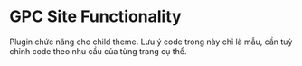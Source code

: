 # GPC Site Functionality
Plugin chức năng cho child theme. Lưu ý code trong này chỉ là mẫu, cần tuỳ chỉnh code theo nhu cầu của từng trang cụ thể.

